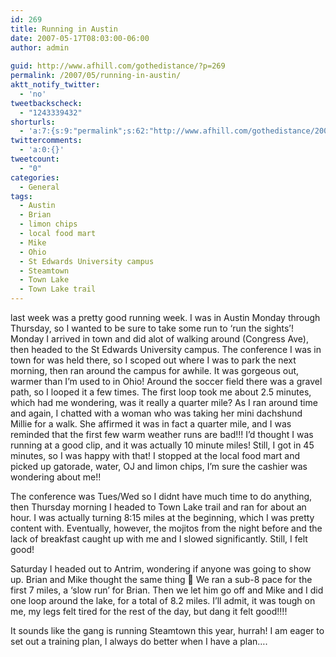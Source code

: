 ```yaml
---
id: 269
title: Running in Austin
date: 2007-05-17T08:03:00-06:00
author: admin
  
guid: http://www.afhill.com/gothedistance/?p=269
permalink: /2007/05/running-in-austin/
aktt_notify_twitter:
  - 'no'
tweetbackscheck:
  - "1243339432"
shorturls:
  - 'a:7:{s:9:"permalink";s:62:"http://www.afhill.com/gothedistance/2007/05/running-in-austin/";s:7:"tinyurl";s:25:"http://tinyurl.com/ogvonz";s:4:"isgd";s:17:"http://is.gd/Ao8c";s:5:"bitly";s:20:"http://bit.ly/14IoOj";s:5:"snipr";s:22:"http://snipr.com/i4zod";s:5:"snurl";s:22:"http://snurl.com/i4zod";s:7:"snipurl";s:24:"http://snipurl.com/i4zod";}'
twittercomments:
  - 'a:0:{}'
tweetcount:
  - "0"
categories:
  - General
tags:
  - Austin
  - Brian
  - limon chips
  - local food mart
  - Mike
  - Ohio
  - St Edwards University campus
  - Steamtown
  - Town Lake
  - Town Lake trail
---
```

last week was a pretty good running week. I was in Austin Monday through Thursday, so I wanted to be sure to take some run to &#8216;run the sights&#8217;! Monday I arrived in town and did alot of walking around (Congress Ave), then headed to the St Edwards University campus. The conference I was in town for was held there, so I scoped out where I was to park the next morning, then ran around the campus for awhile. It was gorgeous out, warmer than I&#8217;m used to in Ohio! Around the soccer field there was a gravel path, so I looped it a few times. The first loop took me about 2.5 minutes, which had me wondering, was it really a quarter mile? As I ran around time and again, I chatted with a woman who was taking her mini dachshund Millie for a walk. She affirmed it was in fact a quarter mile, and I was reminded that the first few warm weather runs are bad!!! I&#8217;d thought I was running at a good clip, and it was actually 10 minute miles! Still, I got in 45 minutes, so I was happy with that! I stopped at the local food mart and picked up gatorade, water, OJ and limon chips, I&#8217;m sure the cashier was wondering about me!!

The conference was Tues/Wed so I didnt have much time to do anything, then Thursday morning I headed to Town Lake trail and ran for about an hour. I was actually turning 8:15 miles at the beginning, which I was pretty content with. Eventually, however, the mojitos from the night before and the lack of breakfast caught up with me and I slowed significantly. Still, I felt good!

Saturday I headed out to Antrim, wondering if anyone was going to show up. Brian and Mike thought the same thing 🙂 We ran a sub-8 pace for the first 7 miles, a &#8216;slow run&#8217; for Brian. Then we let him go off and Mike and I did one loop around the lake, for a total of 8.2 miles. I&#8217;ll admit, it was tough on me, my legs felt tired for the rest of the day, but dang it felt good!!!!

It sounds like the gang is running Steamtown this year, hurrah! I am eager to set out a training plan, I always do better when I have a plan&#8230;.